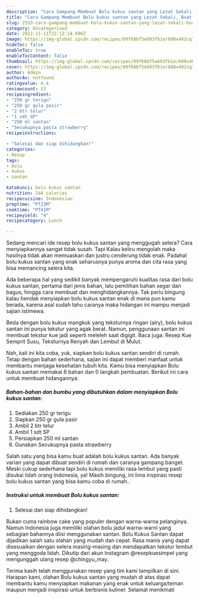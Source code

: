 ```yaml
---
description: "Cara Gampang Membuat Bolu kukus santan yang Lezat Sekali, Buat Buka Puasa Enak"
title: "Cara Gampang Membuat Bolu kukus santan yang Lezat Sekali, Buat Buka Puasa Enak"
slug: 2533-cara-gampang-membuat-bolu-kukus-santan-yang-lezat-sekali-buat-buka-puasa-enak
category: Uncategorized
date: 2022-11-11T22:12:14.696Z
image: https://img-global.cpcdn.com/recipes/09f68bf5e693fb1e/680x482cq70/bolu-kukus-santan-foto-resep-utama.jpg
hideToc: false
enableToc: true
enableTocContent: false
thumbnail: https://img-global.cpcdn.com/recipes/09f68bf5e693fb1e/680x482cq70/bolu-kukus-santan-foto-resep-utama.jpg
cover: https://img-global.cpcdn.com/recipes/09f68bf5e693fb1e/680x482cq70/bolu-kukus-santan-foto-resep-utama.jpg
author: Admin
authorAv: notfound
ratingvalue: 4.4
reviewcount: 23
recipeingredient:
- "250 gr terigu"
- "250 gr gula pasir"
- "2 btr telur"
- "1 sdt SP"
- "250 ml santan"
- "Secukupnya pasta strawberry"
recipeinstructions:

- "Selesai dan siap dihidangkan!"
categories:
- Resep
tags:
- bolu
- kukus
- santan

katakunci: bolu kukus santan 
nutrition: 244 calories
recipecuisine: Indonesian
preptime: "PT23M"
cooktime: "PT41M"
recipeyield: "4"
recipecategory: Lunch

---
```



Sedang mencari ide resep bolu kukus santan yang menggugah selera? Cara menyiapkannya sangat tidak susah. Tapi Kalau keliru mengolah maka hasilnya tidak akan memuaskan dan justru cenderung tidak enak. Padahal bolu kukus santan yang enak seharusnya punya aroma dan cita rasa yang bisa memancing selera kita.


Ada beberapa hal yang sedikit banyak mempengaruhi kualitas rasa dari bolu kukus santan, pertama dari jenis bahan, lalu pemilihan bahan segar dan bagus, hingga cara membuat dan menghidangkannya. Tak perlu bingung kalau hendak menyiapkan bolu kukus santan enak di mana pun kamu berada, karena asal sudah tahu caranya maka hidangan ini mampu menjadi sajian istimewa.

Beda dengan bolu kukus mangkuk yang teksturnya ringan (airy), bolu kukus santan ini punya tekstur yang agak berat. Namun, penggunaan santan ini membuat tekstur kue jadi seperti meleleh saat digigit. Baca juga: Resep Kue Semprit Susu, Teksturnya Renyah dan Lembut di Mulut.


Nah, kali ini kita coba, yuk, siapkan bolu kukus santan sendiri di rumah. Tetap dengan bahan sederhana, sajian ini dapat memberi manfaat untuk membantu menjaga kesehatan tubuh kita. Kamu bisa menyiapkan Bolu kukus santan memakai 6 bahan dan 0 langkah pembuatan. Berikut ini cara untuk membuat hidangannya.

<!--inarticleads1-->

##### Bahan-bahan dan bumbu yang dibutuhkan dalam menyiapkan Bolu kukus santan:

1. Sediakan 250 gr terigu
1. Siapkan 250 gr gula pasir
1. Ambil 2 btr telur
1. Ambil 1 sdt SP
1. Persiapkan 250 ml santan
1. Gunakan Secukupnya pasta strawberry


Salah satu yang bisa kamu buat adalah bolu kukus santan. Ada banyak varian yang dapat dibuat sendiri di rumah dan caranya gampang banget. Meski cukup sederhana tapi bolu kukus memiliki rasa lembut yang pasti disukai lidah orang Indonesia, ya! Masih bingung, ini lima inspirasi resep bolu kukus santan yang bisa kamu coba di rumah.. 

<!--inarticleads2-->

##### Instruksi untuk membuat Bolu kukus santan:


1. Selesai dan siap dihidangkan!

Bukan cuma rainbow cake yang populer dengan warna-warna pelanginya. Namun Indonesia juga memiliki olahan bolu jadul warna-warni yang sebagian bahannya diisi menggunakan santan. Bolu Kukus Santan dapat dijadikan salah satu olahan yang mudah dan cepat. Rasa manis yang dapat disesuaikan dengan selera masing-masing dan mendapatkan tekstur lembut yang menggoda lidah. Dikutip dari akun Instagram @resepkuesimpel yang mengunggah ulang resep @chingyu_may. 

Terima kasih telah menggunakan resep yang tim kami tampilkan di sini. Harapan kami, olahan Bolu kukus santan yang mudah di atas dapat membantu kamu menyiapkan makanan yang enak untuk keluarga/teman maupun menjadi inspirasi untuk berbisnis kuliner. Selamat menikmati
